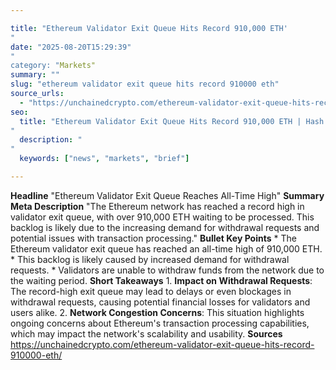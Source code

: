 ```yaml
---

title: "Ethereum Validator Exit Queue Hits Record 910,000 ETH'"
date: "2025-08-20T15:29:39""
category: "Markets"
summary: ""
slug: "ethereum validator exit queue hits record 910000 eth"
source_urls:
  - "https://unchainedcrypto.com/ethereum-validator-exit-queue-hits-record-910000-eth/"
seo:
  title: "Ethereum Validator Exit Queue Hits Record 910,000 ETH | Hash n Hedge'"
  description: ""
  keywords: ["news", "markets", "brief"]

---
```

**Headline** "Ethereum Validator Exit Queue Reaches All-Time High"  **Summary Meta Description** "The Ethereum network has reached a record high in validator exit queue, with over 910,000 ETH waiting to be processed. This backlog is likely due to the increasing demand for withdrawal requests and potential issues with transaction processing."  **Bullet Key Points**  * The Ethereum validator exit queue has reached an all-time high of 910,000 ETH. * This backlog is likely caused by increased demand for withdrawal requests. * Validators are unable to withdraw funds from the network due to the waiting period.  **Short Takeaways**  1. **Impact on Withdrawal Requests**: The record-high exit queue may lead to delays or even blockages in withdrawal requests, causing potential financial losses for validators and users alike. 2. **Network Congestion Concerns**: This situation highlights ongoing concerns about Ethereum's transaction processing capabilities, which may impact the network's scalability and usability.  **Sources** https://unchainedcrypto.com/ethereum-validator-exit-queue-hits-record-910000-eth/ 
